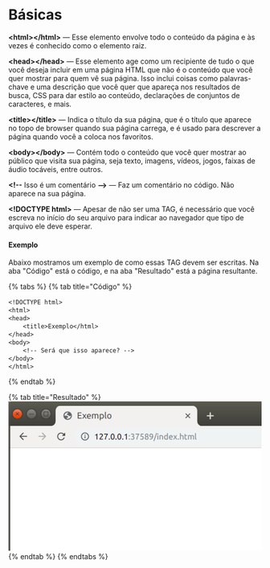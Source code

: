 # Básicas

**&lt;html&gt;&lt;/html&gt;** — Esse elemento envolve todo o conteúdo da página e às vezes é conhecido como o elemento raiz.

**&lt;head&gt;&lt;/head&gt;** — Esse elemento age como um recipiente de tudo o que você deseja incluir em uma página HTML que não é o conteúdo que você quer mostrar para quem vê sua página. Isso inclui coisas como palavras-chave e uma descrição que você quer que apareça nos resultados de busca, CSS para dar estilo ao conteúdo, declarações de conjuntos de caracteres, e mais.

**&lt;title&gt;&lt;/title&gt;** — Indica o título da sua página, que é o título que aparece no topo de browser quando sua página carrega, e é usado para descrever a página quando você a coloca nos favoritos.

**&lt;body&gt;&lt;/body&gt;** — Contém todo o conteúdo que você quer mostrar ao público que visita sua página, seja texto, imagens, vídeos, jogos, faixas de áudio tocáveis, entre outros.

**&lt;!--** Isso é um comentário **--&gt;**  — Faz um comentário no código. Não aparece na sua página.

**&lt;!DOCTYPE html&gt;** — Apesar de não ser uma TAG, é necessário que você escreva no início do seu arquivo para indicar ao navegador que tipo de arquivo ele deve esperar.

#### Exemplo

Abaixo mostramos um exemplo de como essas TAG devem ser escritas. Na aba "Código" está o código, e na aba "Resultado" está a página resultante.

{% tabs %}
{% tab title="Código" %}
```markup
<!DOCTYPE html>
<html>
<head>
    <title>Exemplo</html>
</head>
<body>
    <!-- Será que isso aparece? -->
</body>
</html>
```
{% endtab %}

{% tab title="Resultado" %}
![](../../../.gitbook/assets/title2.png)
{% endtab %}
{% endtabs %}

